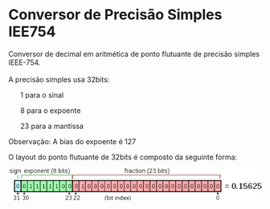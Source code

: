 <h1>Conversor de Precisão Simples IEE754</h1>

<p>
    Conversor de decimal em aritmética de ponto flutuante de precisão simples IEEE-754.
    <br><br>
    <span>A precisão simples usa 32bits:</span> 
    <ul>1 para o sinal</ul>
    <ul>8 para o expoente</ul>
    <ul>23 para a mantissa</ul>
    <span>Observação: A bias do expoente é 127</span>
</p>

<p>
    O layout do ponto flutuante de 32bits é composto da seguinte forma:
</p>
<img src="src/img-representando-layout.png">





